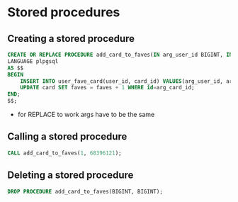 # Stored procedures

## Creating a stored procedure
```sql
CREATE OR REPLACE PROCEDURE add_card_to_faves(IN arg_user_id BIGINT, IN arg_card_id BIGINT)
LANGUAGE plpgsql
AS $$
BEGIN
    INSERT INTO user_fave_card(user_id, card_id) VALUES(arg_user_id, arg_card_id);
    UPDATE card SET faves = faves + 1 WHERE id=arg_card_id;
END;
$$;
```
- for REPLACE to work args have to be the same

## Calling a stored procedure
```sql
CALL add_card_to_faves(1, 68396121);
```

## Deleting a stored procedure
```sql
DROP PROCEDURE add_card_to_faves(BIGINT, BIGINT);
```
